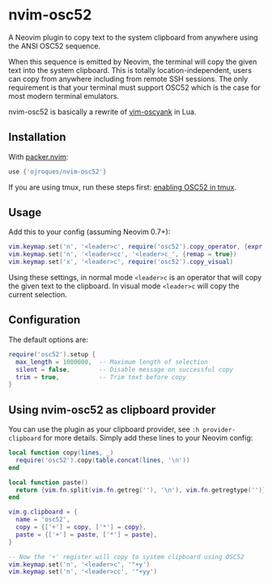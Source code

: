 # nvim-osc52

A Neovim plugin to copy text to the system clipboard from anywhere using the
ANSI OSC52 sequence.

When this sequence is emitted by Neovim, the terminal will copy the given text
into the system clipboard. This is totally location-independent, users can copy
from anywhere including from remote SSH sessions. The only requirement is that
your terminal must support OSC52 which is the case for most modern terminal
emulators.

nvim-osc52 is basically a rewrite of
[vim-oscyank](https://github.com/ojroques/vim-oscyank) in Lua.

## Installation
With [packer.nvim](https://github.com/wbthomason/packer.nvim):
```lua
use {'ojroques/nvim-osc52'}
```

If you are using tmux, run these steps first: [enabling OSC52 in
tmux](https://github.com/tmux/tmux/wiki/Clipboard#quick-summary).

## Usage
Add this to your config (assuming Neovim 0.7+):
```lua
vim.keymap.set('n', '<leader>c', require('osc52').copy_operator, {expr = true})
vim.keymap.set('n', '<leader>cc', '<leader>c_', {remap = true})
vim.keymap.set('x', '<leader>c', require('osc52').copy_visual)
```

Using these settings, in normal mode `<leader>c` is an operator that will copy
the given text to the clipboard. In visual mode `<leader>c` will copy the
current selection.

## Configuration
The default options are:
```lua
require('osc52').setup {
  max_length = 1000000,  -- Maximum length of selection
  silent = false,        -- Disable message on successful copy
  trim = true,           -- Trim text before copy
}
```

## Using nvim-osc52 as clipboard provider
You can use the plugin as your clipboard provider, see `:h provider-clipboard`
for more details. Simply add these lines to your Neovim config:
```lua
local function copy(lines, _)
  require('osc52').copy(table.concat(lines, '\n'))
end

local function paste()
  return {vim.fn.split(vim.fn.getreg(''), '\n'), vim.fn.getregtype('')}
end

vim.g.clipboard = {
  name = 'osc52',
  copy = {['+'] = copy, ['*'] = copy},
  paste = {['+'] = paste, ['*'] = paste},
}

-- Now the '+' register will copy to system clipboard using OSC52
vim.keymap.set('n', '<leader>c', '"+y')
vim.keymap.set('n', '<leader>cc', '"+yy')
```
